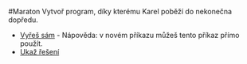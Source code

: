 #Maraton
Vytvoř program, díky kterému Karel poběží do nekonečna dopředu.

- [Vyřeš sám](karel.html?Maraton_zkus) - Nápověda: v novém příkazu můžeš tento příkaz přímo použít.
- [Ukaž řešení](karel.html?Maraton)
